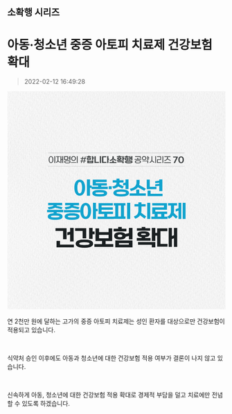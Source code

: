 ## 소확행 시리즈
# 아동·청소년 중증 아토피 치료제 건강보험 확대
> 2022-02-12 16:49:28

![아동·청소년 중증 아토피 치료제 건강보험 확대](./220212248096.png)


연 2천만 원에 달하는 고가의 중증 아토피 치료제는 성인 환자를 대상으로만 건강보험이 적용되고 있습니다.

​

식약처 승인 이후에도 아동과 청소년에 대한 건강보험 적용 여부가 결론이 나지 않고 있습니다.

​

신속하게 아동, 청소년에 대한 건강보험 적용 확대로 경제적 부담을 덜고 치료에만 전념할 수 있도록 하겠습니다.